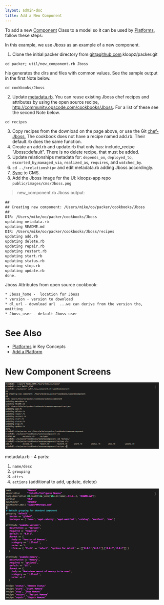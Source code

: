 ```yaml
---
layout: admin-doc
title: Add a New Component
---
```



To add a new [Component](../general/key-concepts.html#component) Class to a model so it can be used by 
[Platforms,](../general/key-concepts.html#platform) follow these steps:

In this example, we use *Jboss* as an example of a new component.

1. Clone the initial packer directory from git@github.com:kloopz/packer.git

```
cd packer; util/new_component.rb Jboss
```

his generates the dirs and files with common values. See the sample output in the first Note below.

```
cd cookbooks/Jboss
```

2. Update <a href="/developer/content-development/metadata.html">metadata.rb</a>. You can reuse existing Jboss chef recipes and attributes by using the open source recipe, http://community.opscode.com/cookbooks/Jboss. For a list of these see the second Note below.

```
cd recipes
```

3. Copy recipes from the download on the page above, or use the Git [chef-Jboss.](https://github.com/bryanwb/chef-Jboss/tree/master/recipes) The cookbook does not have a recipe named add.rb. Their default.rb does the same function.
4. Create an add.rb and update.rb that only has: include_recipe "Jboss::default". There is no delete recipe, that must be added.
5. Update relationships metadata for: `depends_on`, `deployed_to`, `escorted_by`,`managed_via`, `realized_as`, `requires`, and `watched_by`.
6. `cd ../<relationship>` and edit metadata.rb adding Jboss accordingly.
7. <a href="/developer/content-development/cms-sync.html">Sync</a> to CMS.
8. Add the Jboss image for the UI: kloopz-app repo `public/images/cms/Jboss.png`

> new_component.rb Jboss output:

```
##
## Creating new component: /Users/mike/oo/packer/cookbooks/Jboss
##
DIR: /Users/mike/oo/packer/cookbooks/Jboss
updating metadata.rb
updating README.md
DIR: /Users/mike/oo/packer/cookbooks/Jboss/recipes
updating add.rb
updating delete.rb
updating repair.rb
updating restart.rb
updating start.rb
updating status.rb
updating stop.rb
updating update.rb
done.
```

Jboss Attributes from open source cookbook:

```
* Jboss_home -  location for Jboss
* version - version to download
* dl_url - download url  ...we can derive from the version tho, omitting
* Jboss_user - default Jboss user
```

# See Also

* <a href="/developer/general/key-concepts.html">Platforms</a> in Key Concepts
* <a href="/developer/content-development/add-a-platform.html">Add a Platform</a>

# New Component Screens

![New component screen 1](/assets/docs/local/images/new-component-screen-1.png)

metadata.rb  - 4 parts:

1. `name/desc`
2. `grouping`
3. `attrs`
4. `actions` (additional to add, update, delete)

![New component screen 2](/assets/docs/local/images/new-component-screen-2.png)
